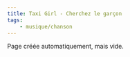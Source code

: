 ```yaml
---
title: Taxi Girl - Cherchez le garçon
tags:
    - musique/chanson
---
```


Page créée automatiquement, mais vide.
